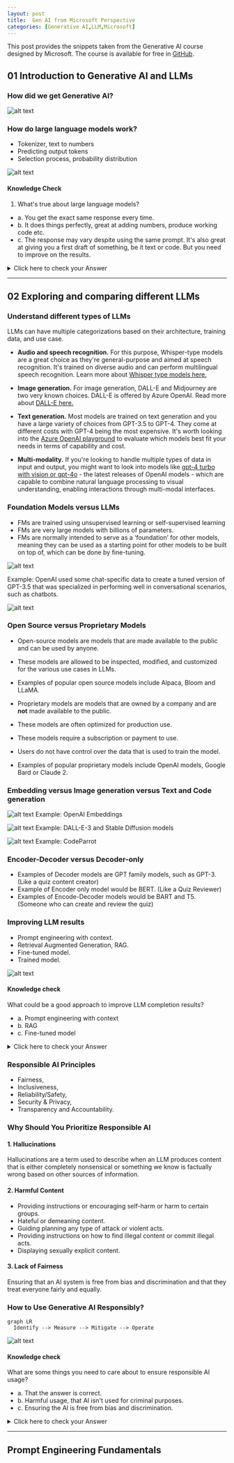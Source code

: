 ```yaml
---
layout: post
title:  Gen AI from Microsoft Perspective
categories: [Generative AI,LLM,Microsoft]
---
```


This post provides the snippets taken from the Generative AI course designed by Microsoft.
The course is available for free in [GitHub](https://microsoft.github.io/generative-ai-for-beginners/#/).

## 01	Introduction to Generative AI and LLMs

### How did we get Generative AI?

![alt text](images/Microsoft-GenAI-Course/00_image.png)

### How do large language models work?
- Tokenizer, text to numbers
- Predicting output tokens
- Selection process, probability distribution

![alt text](images/Microsoft-GenAI-Course/00_image-1.png)

#### Knowledge Check

1. What's true about large language models?

- a. You get the exact same response every time.
- b. It does things perfectly, great at adding numbers, produce working code etc.
- c. The response may vary despite using the same prompt. It's also great at giving you a first draft of something, be it text or code. But you need to improve on the results.

<details>
  <summary>Click here to check your Answer</summary>
  Correct Answer is Option 'c'
</details>

---

## 02	Exploring and comparing different LLMs

### Understand different types of LLMs

LLMs can have multiple categorizations based on their architecture, training data, and use case.

- **Audio and speech recognition.** For this purpose, Whisper-type models are a great choice as they're general-purpose and aimed at speech recognition. It's trained on diverse audio and can perform multilingual speech recognition. Learn more about [Whisper type models here.](https://platform.openai.com/docs/models/whisper?WT.mc_id=academic-105485-koreyst)

- **Image generation.** For image generation, DALL-E and Midjourney are two very known choices. DALL-E is offered by Azure OpenAI. Read more about [DALL-E here.](https://platform.openai.com/docs/models/dall-e?WT.mc_id=academic-105485-koreyst)
  
- **Text generation.** Most models are trained on text generation and you have a large variety of choices from GPT-3.5 to GPT-4. They come at different costs with GPT-4 being the most expensive. It's worth looking into the [Azure OpenAI playground](https://oai.azure.com/portal/playground?WT.mc_id=academic-105485-koreyst) to evaluate which models best fit your needs in terms of capability and cost.

- **Multi-modality.** If you're looking to handle multiple types of data in input and output, you might want to look into models like [gpt-4 turbo with vision or gpt-4o](https://learn.microsoft.com/azure/ai-services/openai/concepts/models#gpt-4-and-gpt-4-turbo-models?WT.mc_id=academic-105485-koreyst) - the latest releases of OpenAI models - which are capable to combine natural language processing to visual understanding, enabling interactions through multi-modal interfaces.

### Foundation Models versus LLMs
- FMs are trained using unsupervised learning or self-supervised learning
- FMs are very large models with  billions of parameters.
- FMs are normally intended to serve as a ‘foundation’ for other models, meaning they can be used as a starting point for other models to be built on top of, which can be done by fine-tuning.

![alt text](images/Microsoft-GenAI-Course/01_image.png)

Example: OpenAI used some chat-specific data to create a tuned version of GPT-3.5 that was specialized in performing well in conversational scenarios, such as chatbots.

![alt text](images/Microsoft-GenAI-Course/02_image-1.png)

### Open Source versus Proprietary Models

- Open-source models are models that are made available to the public and can be used by anyone.
- These models are allowed to be inspected, modified, and customized for the various use cases in LLMs. 
- Examples of popular open source models include Alpaca, Bloom and LLaMA.

- Proprietary models are models that are owned by a company and are **not** made available to the public. 
- These models are often optimized for production use. 
- These models require a subscription or payment to use. 
- Users do not have control over the data that is used to train the model.
- Examples of popular proprietary models include OpenAI models, Google Bard or Claude 2.

### Embedding versus Image generation versus Text and Code generation

![alt text](images/Microsoft-GenAI-Course/03_image-2.png)
Example: OpenAI Embeddings

![alt text](images/Microsoft-GenAI-Course/04_image-3.png)
Example: DALL-E-3 and Stable Diffusion models

![alt text](images/Microsoft-GenAI-Course/05_image.png)
Example: CodeParrot

### Encoder-Decoder versus Decoder-only

- Examples of Decoder models are GPT family models, such as GPT-3. (Like a quiz content creator)
- Example of Encoder only model would be BERT. (Like a Quiz Reviewer)
- Examples of Encode-Decoder models would be BART and T5. (Someone who can create and review the quiz)

### Improving LLM results

- Prompt engineering with context. 
- Retrieval Augmented Generation, RAG.
- Fine-tuned model.
- Trained model. 

![alt text](images/Microsoft-GenAI-Course/06_image.png)

#### Knowledge check
What could be a good approach to improve LLM completion results?

- a. Prompt engineering with context
- b. RAG
- c. Fine-tuned model

<details>
  <summary>Click here to check your Answer</summary>
  Correct Answer is Option 'a.'
</details>

### Responsible AI Principles
- Fairness, 
- Inclusiveness, 
- Reliability/Safety,
- Security & Privacy,
- Transparency and Accountability.

### Why Should You Prioritize Responsible AI

#### 1. Hallucinations
Hallucinations are a term used to describe when an LLM produces content that is either completely nonsensical or something we know is factually wrong based on other sources of information.

#### 2. Harmful Content
- Providing instructions or encouraging self-harm or harm to certain groups.
- Hateful or demeaning content.
- Guiding planning any type of attack or violent acts.
- Providing instructions on how to find illegal content or commit illegal acts.
- Displaying sexually explicit content.

#### 3. Lack of Fairness
Ensuring that an AI system is free from bias and discrimination and that they treat everyone fairly and equally.

### How to Use Generative AI Responsibly?
```mermaid!
graph LR
  Identify --> Measure --> Mitigate --> Operate
```

![alt text](images/Microsoft-GenAI-Course/07_image.png)

#### Knowledge check
What are some things you need to care about to ensure responsible AI usage?

- a. That the answer is correct.
- b. Harmful usage, that AI isn't used for criminal purposes.
- c. Ensuring the AI is free from bias and discrimination.


<details>
  <summary>Click here to check your Answer</summary>
  Correct Answer is Option 'b and c.'
</details>

---

## Prompt Engineering Fundamentals

